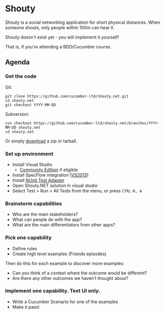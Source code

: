 # Shouty

Shouty is a social networking application for short physical distances.
When someone shouts, only people within 100m can hear it.

Shouty doesn't exist yet - you will implement it yourself!

That is, if you're attending a BDD/Cucumber course.

## Agenda

### Get the code

Git:

    git clone https://github.com/cucumber-ltd/shouty.net.git
    cd shouty.net
    git checkout YYYY-MM-DD

Subversion:

    svn checkout https://github.com/cucumber-ltd/shouty.net/branches/YYYY-MM-DD shouty.net
    cd shouty.net

Or simply [download](https://github.com/cucumber-ltd/shouty.net/releases) a zip or tarball.

### Set up environment

* Install Visual Studio
    * [Community Edition](http://www.visualstudio.com/en-us/news/vs2013-community-vs.aspx) if eligible
* Install SpecFlow integration ([VS2013](http://www.specflow.org/documentation/Visual-Studio-2013-Integration/))
* Install [NUnit Test Adapter](https://visualstudiogallery.msdn.microsoft.com/6ab922d0-21c0-4f06-ab5f-4ecd1fe7175d)
* Open Shouty.NET solution in visual studio
* Select Test > Run > All Tests from the menu, or press `CTRL-R, A`

### Brainstorm capabilities

* Who are the main stakeholders?
* What can people do with the app?
* What are the main differentiators from other apps?

### Pick one capability

* Define rules
* Create high level examples (Friends episodes)

Then do this for each example to discover more examples:

* Can you think of a context where the outcome would be different?
* Are there any other outcomes we haven't thought about?

### Implement one capability. Text UI only.

* Write a Cucumber Scenario for one of the examples
* Make it pass!
